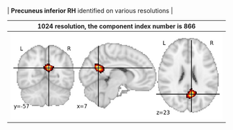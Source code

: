 


| **Precuneus inferior RH** identified on various resolutions |

| 1024 resolution, the component index number is 866|  
|:---:|  
| ![Component 1024](../1024/final/866.jpg "From component 1024: Precuneus inferior RH") |